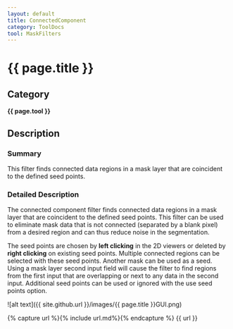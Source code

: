 ```yaml
---
layout: default
title: ConnectedComponent
category: ToolDocs 
tool: MaskFilters 
---
```


# {{ page.title }} 

## Category

**{{ page.tool }}**

## Description

### Summary

This filter finds connected data regions in a mask layer that are coincident to the defined seed points.

### Detailed Description

The connected component filter finds connected data regions in a mask layer that are coincident to the defined seed points. This filter can be used to eliminate mask data that is not connected (separated by a blank pixel) from a desired region and can thus reduce noise in the segmentation.

The seed points are chosen by **left clicking** in the 2D viewers or deleted by **right clicking** on existing seed points. Multiple connected regions can be selected with these seed points. Another mask can be used as a seed. Using a mask layer second input field will cause the filter to find regions from the first input that are overlapping or next to any data in the second input. Additional seed points can be used or ignored with the use seed points option.

![alt text]({{ site.github.url }}/images/{{ page.title }}GUI.png)

{% capture url %}{% include url.md%}{% endcapture %}
{{ url }}

